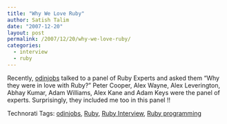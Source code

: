 ```yaml
---
title: "Why We Love Ruby"
author: Satish Talim
date: "2007-12-20"
layout: post
permalink: /2007/12/20/why-we-love-ruby/
categories:
  - interview
  - ruby
---
```

Recently,
[odinjobs](http://www.odinjobs.com/blogs/careers/entry/ruby_experts_whythey_are_in)
talked to a panel of Ruby Experts and asked them <!--more-->“Why they were in love
with Ruby?” Peter Cooper, Alex Wayne, Alex Leverington, Abhay Kumar,
Adam Williams, Alex Kane and Adam Keys were the panel of experts.
Surprisingly, they included me too in this panel !!

Technorati Tags: [odinjobs](http://technorati.com/tag/odinjobs),
[Ruby](http://technorati.com/tag/Ruby), [Ruby
Interview](http://technorati.com/tag/Ruby+Interview), [Ruby
programming](http://technorati.com/tag/Ruby+programming)
